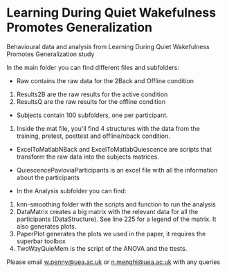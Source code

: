 # Learning During Quiet Wakefulness Promotes Generalization
Behavioural data and analysis from Learning During Quiet Wakefulness Promotes Generalization study

In the main folder you can find different files and subfolders:
- Raw contains the raw data for the 2Back and Offline condition
1. Results2B are the raw results for the active condition
2. ResultsQ are the raw results for the offline condition

- Subjects contain 100 subfolders, one per participant.
1. Inside the mat file, you'll find 4 structures with the data from the training, pretest, posttest and offline/nback condition.

- ExcelToMatlabNBack and ExcelToMatlabQuiescence are scripts that transform the raw data into the subjects matrices.

- QuiescencePavloviaParticipants is an excel file with all the information about the participants

- In the Analysis subfolder you can find:
1. knn-smoothing folder with the scripts and function to run the analysis
2. DataMatrix creates a big matrix with the relevant data for all the participants (DataStructure). See line 225 for a legend of the matrix. It also generates plots.
3. PaperPlot generates the plots we used in the paper, it requires the superbar toolbox
4. TwoWayQuieMem is the script of the ANOVA and the ttests.


Please email w.penny@uea.ac.uk or n.menghi@uea.ac.uk with any queries
